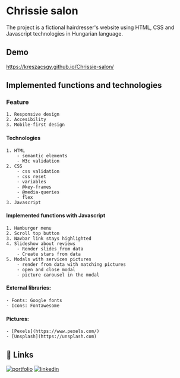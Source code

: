 # Chrissie salon

The project is a fictional hairdresser's website using HTML, CSS and Javascript technologies in Hungarian language.

## Demo

https://kreszacsgy.github.io/Chrissie-salon/

## Implemented functions and technologies

### Feature

    1. Responsive design
    2. Accesibility
    3. Mobile-first design

#### Technologies 

    1. HTML 
        - semantic elements
        - W3c validation 
    2. CSS 
        - css validation
        - css reset
        - variables
        - @key-frames
        - @media-queries
        - flex    
    3. Javascript

#### Implemented functions with Javascript

    1. Hamburger menu 
    2. Scroll top button
    3. Navbar link stays highlighted 
    4. Slideshow about reviews    
        - Render slides from data
        - Create stars from data      
    5. Modals with services pictures
        - render from data with matching pictures
        - open and close modal
        - picture carousel in the modal
    
#### External libraries:

    - Fonts: Google fonts
    - Icons: Fontawesome

#### Pictures:

    - [Pexels](https://www.pexels.com/) 
    - [Unsplash](https://unsplash.com)
  
## 🔗 Links
[![portfolio](https://img.shields.io/badge/my_portfolio-000?style=for-the-badge&logo=ko-fi&logoColor=white)](https://kreszacsgy.github.io/)
[![linkedin](https://img.shields.io/badge/linkedin-0A66C2?style=for-the-badge&logo=linkedin&logoColor=white)](https://www.linkedin.com/in/gy%C3%B6ngyi-kresz%C3%A1cs-a144ba258/)
